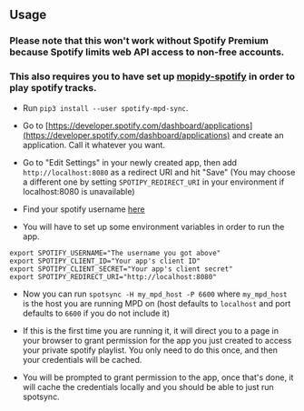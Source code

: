 ## Usage

### Please note that this won't work without Spotify Premium because Spotify limits web API access to non-free accounts.
### This also requires you to have set up [mopidy-spotify](https://github.com/mopidy/mopidy-spotify) in order to play spotify tracks.

* Run `pip3 install --user spotify-mpd-sync`.

* Go to [https://developer.spotify.com/dashboard/applications](https://developer.spotify.com/dashboard/applications) and create an application. Call it whatever you want.

* Go to "Edit Settings" in your newly created app, then add
  `http://localhost:8080`
  as a redirect URI and hit "Save" (You may choose a different one by setting
  `SPOTIPY_REDIRECT_URI` in your environment if localhost:8080 is unavailable)

* Find your spotify username [here](https://www.spotify.com/us/account/overview/)

* You will have to set up some environment variables in order to run the app.

```
export SPOTIFY_USERNAME="The username you got above"
export SPOTIPY_CLIENT_ID="Your app's client ID"
export SPOTIPY_CLIENT_SECRET="Your app's client secret"
export SPOTIPY_REDIRECT_URI="http://localhost:8080"
```

* Now you can run `spotsync -H my_mpd_host -P 6600` where `my_mpd_host` is the host you
  are running MPD on (host defaults to `localhost` and port defaults to `6600` if you do not include it)

* If this is the first time you are running it, it will direct you to a page in
  your browser to grant permission for the app you just created to access your
  private spotify playlist. You only need to do this once, and then your
  credentials will be cached.

* You will be prompted to grant permission to the app, once that's done, it
  will cache the credentials locally and you should be able to just run
  spotsync.
